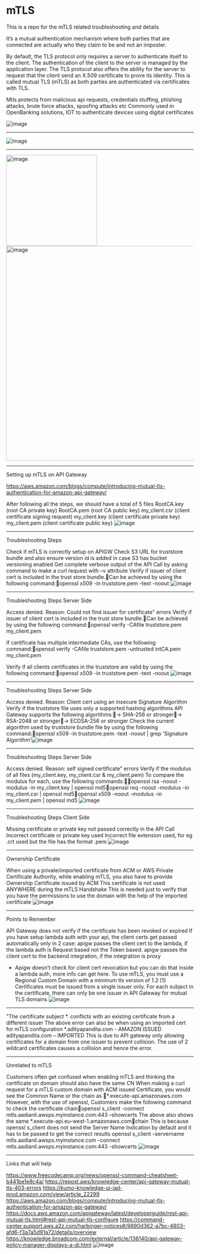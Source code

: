 # mTLS
This is a repo for the mTLS related troubleshooting and details

It’s a mutual authentication mechanism where both parties that are connected are actually who they claim to be and not an imposter.

By default, the TLS protocol only requires a server to authenticate itself to the client. The authentication of the client to the server is managed by the application layer. The TLS protocol also offers the ability for the server to request that the client send an X.509 certificate to prove its identity. This is called mutual TLS (mTLS) as both parties are authenticated via certificates with TLS.

Mtls protects from malicious api requests, credentials stuffing, phishing attacks, brute force attacks, spoofing attacks etc
Commonly used in OpenBanking solutions, IOT to authenticate devices using digital certificates

![image](https://github.com/adityapandita97/mTLS/assets/72813685/cfc74421-4db9-49a5-bf00-4f4083137d31)

---

![image](https://github.com/adityapandita97/mTLS/assets/72813685/1b2a7955-ea01-4ecd-923d-5b96290f3df4)

---

<img width="244" alt="image" src="https://github.com/adityapandita97/mTLS/assets/72813685/4f1993a6-6b6c-4cd8-bddd-c14c165dd0c8">

<img width="576" alt="image" src="https://github.com/adityapandita97/mTLS/assets/72813685/ba0353e4-8c6c-495d-9635-b3dc5539d8c0">

---

Setting up mTLS on API Gateway

https://aws.amazon.com/blogs/compute/introducing-mutual-tls-authentication-for-amazon-api-gateway/

After following all the steps, we should have a total of 5 files 
RootCA.key (root CA private key)
RootCA.pem (root CA public key)
my_client.csr (client certificate signing request)
my_client.key (client certificate private key)
my_client.pem (client certificate public key)
![image](https://github.com/adityapandita97/mTLS/assets/72813685/a954626b-df80-468b-b2ce-81f137427c7e)

---

Troubleshooting Steps

Check if mTLS is correctly setup on APIGW
Check S3 URL for truststore bundle and also ensure version id is added in case S3 has bucket versioning enabled
Get complete verbose output of the API Call by asking command to make a curl request with –v attribute
Verify if issuer of client cert is included in the trust store bundle.Can be achieved by using the following command:openssl x509 -in truststore.pem -text -noout
![image](https://github.com/adityapandita97/mTLS/assets/72813685/159edaf5-65c4-4373-87c3-2599820acb88)

---

Troubleshooting Steps Server Side

Access denied. Reason: Could not find issuer for certificate" errors
Verify if issuer of client cert is included in the trust store bundle.Can be achieved by using the following command:openssl verify -CAfile truststore.pem my_client.pem

If certificate has multiple intermediate CAs, use the following command:openssl verify -CAfile truststore.pem -untrusted intCA.pem my_client.pem

Verify if all clients certificates in the truststore are valid by using the following command:openssl x509 -in truststore.pem -text -noout
![image](https://github.com/adityapandita97/mTLS/assets/72813685/54aa0cf8-1c51-498c-a5e3-69669798bd2d)

---

Troubleshooting Steps Server Side

Access denied. Reason: Client cert using an insecure Signature Algorithm
Verify if the truststore file uses only a supported hashing algorithms
API Gateway supports the following algorithms:-> SHA-256 or stronger-> RSA-2048 or stronger-> ECDSA-256 or stronger
Check the current algorithm used by truststore bundle file by using the following command:openssl x509 -in truststore.pem -text -noout | grep 'Signature Algorithm'![image](https://github.com/adityapandita97/mTLS/assets/72813685/66025b3c-a429-4963-b9c1-dfc54a65a834)

---

Troubleshooting Steps Server Side

Access denied. Reason: self signed certificate" errors
Verify if the modulus of all files (my_client.key, my_client.csr & my_client.pem)
To compare the modulus for each, use the following commands:openssl rsa -noout -modulus -in my_client.key | openssl md5openssl req -noout -modulus -in my_client.csr | openssl md5openssl x509 -noout -modulus -in my_client.pem | openssl md5
![image](https://github.com/adityapandita97/mTLS/assets/72813685/0035f172-b5a0-46af-b440-1016c38c327b)

---

Troubleshooting Steps Client Side

Missing certificate or private key not passed correctly in the API Call
Incorrect certificate or private key used
Incorrect file extension used, for eg .crt used but the file has the format .pem
![image](https://github.com/adityapandita97/mTLS/assets/72813685/174a7a1f-98e0-42da-91df-5082d8052e90)

---

Ownership Certificate

When using a private/imported certificate from ACM or AWS Private Certificate Authority, while enabling mTLS, you also have to provide Ownership Certificate issued by ACM
This certificate is not used ANYWHERE during the mTLS Handshake
This is needed just to verify that you have the permissions to use the domain with the help of the imported certificate
![image](https://github.com/adityapandita97/mTLS/assets/72813685/71740e15-41f9-47dd-9fff-9e0efcfcb64a)

---

Points to Remember

API Gateway does not verify if the certificate has been revoked or expired
If you have setup lambda auth with your api, the client certs get passed automatically only in 2 case:
apigw passes the client cert to the lambda, if the lambda auth is Request based not the Token based.
apigw passes the client cert to the backend integration, if the integration is proxy
- Apigw doesn’t check for client cert revocation but you can do that inside a lambda auth, more info can get here.
To use mTLS, you must use a Regional Custom Domain with a minimum tls version of 1.2 [1]
Certificates must be issued from a single issuer only. For each subject in the certificate, there can only be one issuer in API Gateway for mutual TLS domains
![image](https://github.com/adityapandita97/mTLS/assets/72813685/5a5f1b06-1b4e-407c-8ea0-5d0e7e26bb1f)

---

"The certificate subject *.<certificate> conflicts with an existing certificate from a different issuer
The above error can also be when using an imported cert for mTLS configuration
*.adityapandita.com - AMAZON ISSUED 
adityapandita.com – IMPORTED
This is due to API gateway only allowing certificates for a domain from one issuer to prevent collision. The use of 2 wildcard certificates causes a collision and hence the error.

---

Unrelated to mTLS

Customers often get confused when enabling mTLS and thinking the certificate on domain should also have the same CN
When making a curl request for a mTLS custom domain with ACM issued Certificate, you would see the Common Name or the chain as *.execute-api.amazonaws.com
However, with the use of openssl, Customers make the following command to check the certificate chainopenssl s_client -connect mtls.aadianil.awsps.myinstance.com:443 –showcerts
The above also shows the same *.execute-api.eu-west-1.amazonaws.comchain
This is because openssl s_client does not send the Server Name Indication by default and it has to be passed to get the correct results
openssl s_client -servername mtls.aadianil.awsps.myinstance.com -connect mtls.aadianil.awsps.myinstance.com:443 -showcerts
![image](https://github.com/adityapandita97/mTLS/assets/72813685/db52b629-406c-4955-9b3f-40f176fa6525)

---

Links that will help

https://www.freecodecamp.org/news/openssl-command-cheatsheet-b441be1e8c4a/
https://repost.aws/knowledge-center/api-gateway-mutual-tls-403-errors
https://kumo-knowledge-ui-iad-prod.amazon.com/view/article_22299
https://aws.amazon.com/blogs/compute/introducing-mutual-tls-authentication-for-amazon-api-gateway/
https://docs.aws.amazon.com/apigateway/latest/developerguide/rest-api-mutual-tls.html#rest-api-mutual-tls-configure
https://command-center.support.aws.a2z.com/harbinger-notices#/9890d362-a7bc-4803-afd6-f3a7a5d91a72/details/overview
https://knowledge.broadcom.com/external/article/136140/api-gateway-policy-manager-displays-a-di.html
![image](https://github.com/adityapandita97/mTLS/assets/72813685/488ddc22-4e63-490e-9353-dcd0d4ea26b5)










